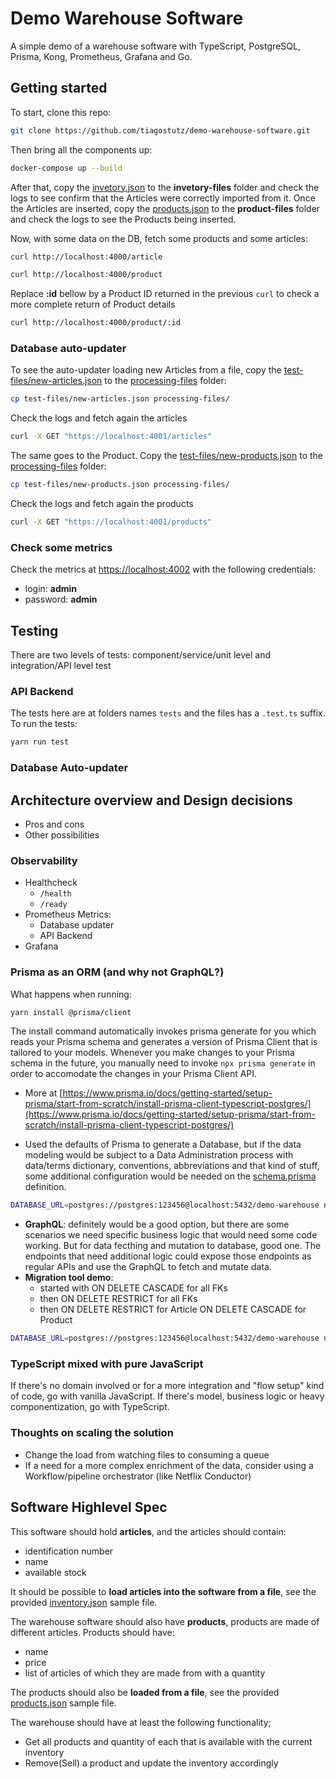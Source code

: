 # Demo Warehouse Software

A simple demo of a warehouse software with TypeScript, PostgreSQL, Prisma, Kong, Prometheus, Grafana and Go.

## Getting started

To start, clone this repo:

```bash
git clone https://github.com/tiagostutz/demo-warehouse-software.git
```

Then bring all the components up:

```bash
docker-compose up --build
```

After that, copy the [invetory.json](invetory.json) to the **invetory-files** folder and check the logs to see confirm that the Articles were correctly imported from it. Once the Articles are inserted, copy the [products.json](products.json) to the **product-files** folder and check the logs to see the Products being inserted.

Now, with some data on the DB, fetch some products and some articles:

```bash
curl http://localhost:4000/article
```

```bash
curl http://localhost:4000/product
```

Replace **:id** bellow by a Product ID returned in the previous `curl` to check a more complete return of Product details

```bash
curl http://localhost:4000/product/:id
```

### Database auto-updater

To see the auto-updater loading new Articles from a file, copy the [test-files/new-articles.json](test-files/new-articles.json) to the [processing-files](processing-files) folder:

```bash
cp test-files/new-articles.json processing-files/
```

Check the logs and fetch again the articles

```bash
curl -X GET "https://localhost:4001/articles"
```

The same goes to the Product. Copy the [test-files/new-products.json](test-files/new-products.json) to the [processing-files](processing-files) folder:

```bash
cp test-files/new-products.json processing-files/
```

Check the logs and fetch again the products

```bash
curl -X GET "https://localhost:4001/products"
```

### Check some metrics

Check the metrics at [https://localhost:4002](https://localhost:4002) with the following credentials:

- login: **admin**
- password: **admin**

## Testing

There are two levels of tests: component/service/unit level and integration/API level test

### API Backend

The tests here are at folders names `tests` and the files has a `.test.ts` suffix. To run the tests:

```bash
yarn run test
```

### Database Auto-updater

## Architecture overview and Design decisions

- Pros and cons
- Other possibilities

### Observability

- Healthcheck
  - `/health`
  - `/ready`
- Prometheus Metrics:
  - Database updater
  - API Backend
- Grafana

### Prisma as an ORM (and why not GraphQL?)

What happens when running:

```bash
yarn install @prisma/client
```

The install command automatically invokes prisma generate for you which reads your Prisma schema and generates a version of Prisma Client that is tailored to your models.
Whenever you make changes to your Prisma schema in the future, you manually need to invoke `npx prisma generate` in order to accomodate the changes in your Prisma Client API.

- More at [https://www.prisma.io/docs/getting-started/setup-prisma/start-from-scratch/install-prisma-client-typescript-postgres/](https://www.prisma.io/docs/getting-started/setup-prisma/start-from-scratch/install-prisma-client-typescript-postgres/)

- Used the defaults of Prisma to generate a Database, but if the data modeling would be subject to a Data Administration process with data/terms dictionary, conventions, abbreviations and that kind of stuff, some additional configuration would be needed on the [schema.prisma](api-backend/schema.prisma) definition.

```bash
DATABASE_URL=postgres://postgres:123456@localhost:5432/demo-warehouse npx prisma migrate dev --name init
```

- **GraphQL**: definitely would be a good option, but there are some scenarios we need specific business logic that would need some code working. But for data fecthing and mutation to database, good one. The endpoints that need additional logic could expose those endpoints as regular APIs and use the GraphQL to fetch and mutate data.
- **Migration tool demo**:
  - started with ON DELETE CASCADE for all FKs
  - then ON DELETE RESTRICT for all FKs
  - then ON DELETE RESTRICT for Article ON DELETE CASCADE for Product

```bash
DATABASE_URL=postgres://postgres:123456@localhost:5432/demo-warehouse npx prisma migrate dev --name init
```

### TypeScript mixed with pure JavaScript

If there's no domain involved or for a more integration and "flow setup" kind of code, go with vanilla JavaScript. If there's model, business logic or heavy componentization, go with TypeScript.

### Thoughts on scaling the solution

- Change the load from watching files to consuming a queue
- If a need for a more complex enrichment of the data, consider using a Workflow/pipeline orchestrator (like Netflix Conductor)

## Software Highlevel Spec

This software should hold **articles**, and the articles should contain:

- identification number
- name
- available stock

It should be possible to **load articles into the software from a file**, see the provided [inventory.json](inventory.json) sample file.

The warehouse software should also have **products**, products are made of different articles. Products should have:

- name
- price
- list of articles of which they are made from with a quantity

The products should also be **loaded from a file**, see the provided [products.json](products.json) sample file.

The warehouse should have at least the following functionality;

- Get all products and quantity of each that is available with the current inventory
- Remove(Sell) a product and update the inventory accordingly
